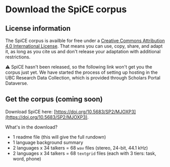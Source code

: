 # Download the SpiCE corpus 

## License information
The SpiCE corpus is availble for free under a [Creative Commons Attribution 4.0 International License](https://creativecommons.org/licenses/by/4.0/). That means you can use, copy, share, and adapt it, as long as you cite us and don't release your adaptation with additional restrictions. 

⚠️ SpiCE hasn't been released, so the following link won't get you the corpus just yet. We have started the process of setting up hosting in the UBC Research Data Collection, which is provided through Scholars Portal Dataverse.  

## Get the corpus (coming soon)
Download SpiCE here: [https://doi.org/10.5683/SP2/MJOXP3](https://doi.org/10.5683/SP2/MJOXP3).

What's in the download?

- 1 readme file (this will give the full rundown)
- 1 language background summary
- 2 languages x 34 talkers = 68 `wav` files (stereo, 24-bit, 44.1 kHz)
- 2 languages x 34 talkers = 68 `textgrid` files (each with 3 tiers: task, word, phone)
